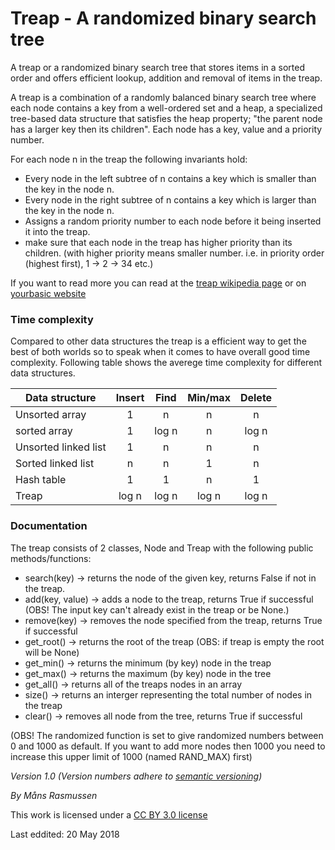 
# Treap - A randomized binary search tree
A treap or a randomized binary search tree that stores items in a sorted order and offers efficient lookup, addition and removal of items in the treap.

A treap is a combination of a randomly balanced binary search tree where each node contains a key from a well-ordered set and a heap, a specialized tree-based data structure that satisfies the heap property; "the parent node has a larger key then its children".
Each node has a key, value and a priority number. 

For each node n in the treap the following invariants hold:
* Every node in the left subtree of n contains a key which is smaller than the key in the node n.
* Every node in the right subtree of n contains a key which is larger than the key in the node n.
* Assigns a random priority number to each node before it being inserted it into the treap.
* make sure that each node in the treap has higher priority than its children.
(with higher priority means smaller number. i.e. in priority order (highest first), 1 -> 2 -> 34 etc.)

If you want to read more you can read at the [treap wikipedia page](https://en.wikipedia.org/wiki/Treap) or on [yourbasic website](https://yourbasic.org/algorithms/treap/)

### Time complexity
Compared to other data structures the treap is a efficient way to get the best of both worlds so to speak when it comes to have overall good time complexity. Following table shows the averege time complexity for different data structures.

|    Data structure    | Insert | Find | Min/max | Delete |
| ------------------   |:------:|:----:|:-------:|:------:|
| Unsorted array       |       1|     n|        n|       n|
| sorted array         |       1| log n|        n|   log n|
| Unsorted linked list |       1|     n|        n|       n|
| Sorted linked list   |       n|     n|        1|       n|
| Hash table           |       1|     1|        n|       1|
| Treap                |   log n| log n|    log n|   log n|


### Documentation
The treap consists of 2 classes, Node and Treap with the following public methods/functions: 

* search(key)       -> returns the node of the given key, returns False if not in the treap. 
* add(key, value)   -> adds a node to the treap, returns True if successful  (OBS! The input key can't already exist in the treap or be None.)
* remove(key)       -> removes the node specified from the treap, returns True if successful
* get_root()        -> returns the root of the treap (OBS: if treap is empty the root will be None)
* get_min()         -> returns the minimum (by key) node in the treap
* get_max()         -> returns the maximum (by key) node in the tree
* get_all()         -> returns all of the treaps nodes in an array
* size()            -> returns an interger representing the total number of nodes in the treap
* clear()           -> removes all node from the tree, returns True if successful

(OBS! The randomized function is set to give randomized numbers between 0 and 1000 as default. If you want to add more nodes then 1000 you need to increase this upper limit of 1000 (named RAND_MAX) first)

_Version 1.0_
_(Version numbers adhere to [semantic versioning](https://semver.org/))_

*By Måns Rasmussen*

This work is licensed under a [CC BY 3.0 license](https://creativecommons.org/licenses/by/3.0/)

Last eddited: 20 May 2018
